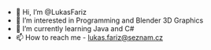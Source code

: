 - 👋 Hi, I’m @LukasFariz
- 👀 I’m interested in Programming and Blender 3D Graphics
- 🌱 I’m currently learning Java and C# 
- 📫 How to reach me - lukas.fariz@seznam.cz
